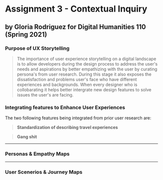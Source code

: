 # Assignment 3 - Contextual Inquiry 
## by Gloria Rodriguez for Digital Humanities 110 (Spring 2021)

### Purpose of UX Storytelling 
> The importance of user experience storytelling on a digital landscape is to allow developers during the design process to address the user's needs and aspirations by better empathizing with the user by curating persona's from user research. During this stage it also exposes the dissatisfaction and problems user's face who have different experiences and backgrounds. When every designer who is collobarating it helps better intergrate new design features to solve issues the user's are facing. 

### Integrating features to Enhance User Experiences
The two following features being integrated from prior user research are:
> **Standardization of describing travel experiences**

> **Gang shit**

---

### Personas & Empathy Maps

---

### User Scenerios & Journey Maps
